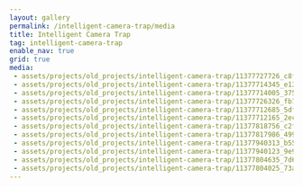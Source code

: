```yaml
---
layout: gallery
permalink: /intelligent-camera-trap/media
title: Intelligent Camera Trap
tag: intelligent-camera-trap
enable_nav: true
grid: true
media: 
 - assets/projects/old_projects/intelligent-camera-trap/11377727726_c8f43dee9f.jpg
 - assets/projects/old_projects/intelligent-camera-trap/11377714345_e13b92b860.jpg
 - assets/projects/old_projects/intelligent-camera-trap/11377714005_37585474f0.jpg
 - assets/projects/old_projects/intelligent-camera-trap/11377726326_fb7860eae8.jpg
 - assets/projects/old_projects/intelligent-camera-trap/11377712685_5dfe495b30.jpg
 - assets/projects/old_projects/intelligent-camera-trap/11377712165_2ecc15a995.jpg
 - assets/projects/old_projects/intelligent-camera-trap/11377818756_c2f3283056.jpg
 - assets/projects/old_projects/intelligent-camera-trap/11377817986_49995957bd.jpg
 - assets/projects/old_projects/intelligent-camera-trap/11377940313_b55a649b3c.jpg
 - assets/projects/old_projects/intelligent-camera-trap/11377940123_9e9640fb0f.jpg
 - assets/projects/old_projects/intelligent-camera-trap/11377804635_7d6870dcb7.jpg
 - assets/projects/old_projects/intelligent-camera-trap/11377804025_73aef57f70.jpg
---
```


